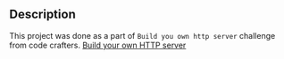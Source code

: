 ## Description
This project was done as a part of `Build you own http server` challenge from code crafters. [Build your own HTTP server](https://app.codecrafters.io/courses/http-server/overview)

